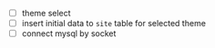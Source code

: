 - [ ] theme select
- [ ] insert initial data to `site` table for selected theme
- [ ] connect mysql by socket